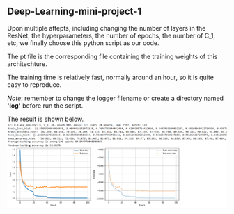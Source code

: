 ## Deep-Learning-mini-project-1

Upon multiple attepts, including changing the number of layers in the ResNet, the hyperparameters, the number of epochs, the number of C_1, etc, we finally choose this python script as our code. 

The pt file is the corresponding file containing the training weights of this architechture.

The training time is relatively fast, normally around an hour, so it is quite easy to reproduce.

*Note*: remember to change the logger filename or create a directory named **'log'** before run the script.

The result is shown below.
![alt text](https://github.com/wadelucky/Deep-Learning-mini-project-1/blob/main/history/7557.png)
